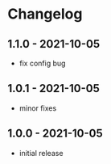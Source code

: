# Changelog

## 1.1.0 - 2021-10-05
- fix config bug

## 1.0.1 - 2021-10-05
- minor fixes

## 1.0.0 - 2021-10-05
- initial release
